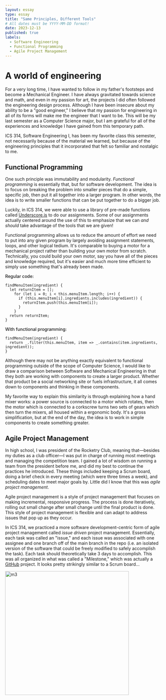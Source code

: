 ```yaml
---
layout: essay
type: essay
title: "Same Principles, Different Tools"
# All dates must be YYYY-MM-DD format!
date: 2023-12-13
published: true
labels:
  - Software Engineering
  - Functional Programming
  - Agile Project Management
---
```


<meta name="viewport" content="width=device-width, initial-scale=1">
<link href="https://cdn.jsdelivr.net/npm/bootstrap@5.2.0/dist/css/bootstrap.min.css" rel="stylesheet">
<script src="https://cdn.jsdelivr.net/npm/bootstrap@5.2.0/dist/js/bootstrap.bundle.min.js"></script>

<body>
<div class="container">
<h1>A world of engineering</h1>
<p>For a very long time, I have wanted to follow in my father's footsteps and become a Mechanical Engineer. I have always gravitated towards science and math, and even in my passion for art, the projects I did often followed the engineering design process. Although I have been insecure about my ability to be a "good engineer," I believe that my passion for engineering in all of its forms will make me the engineer that I want to be. This will be my last semester as a Computer Science major, but I am grateful for all of the experiences and knowledge I have gained from this temporary path.</p>
<p>
ICS 314, Software Engineering I, has been my favorite class this semester, not necessarily because of the material we learned, but because of the engineering principles that it incorporated that felt so familiar and nostalgic to me. 
</p>
<h2>Functional Programming</h2>
<p>
One such principle was immutability and modularity. <em>Functional programming</em> is essentially that, but for software development. The idea is to focus on breaking the problem into smaller pieces that do a simple, specific job, then put it all together into a larger program. In other words, the idea is to write smaller functions that can be put together to do a bigger job.
</p>
<div class="row d-flex align-items-center">
<div class="col-md-4">
<p>Luckily, in ICS 314, we were able to use a library of pre-made functions called <a href="https://underscorejs.org">Underscore.js</a> to do our assignments. Some of our assignments actually centered around the use of this to emphasize that we can <em>and should</em> take advantage of the tools that we are given!</p>
<p>Functional programming allows us to reduce the amount of effort we need to put into any given program by largely avoiding assignment statements, loops, and other logical tedium. It's comparable to buying a motor for a mechanical project rather than building your own motor from scratch. Technically, you could build your own motor, say you have all of the pieces and knowledge required, but it's easier and much more time efficient to simply use something that's already been made.</p>
</div>
<div class="col-md-8">
<p style="font-weight: 500">Regular code:</p>
<pre class="code-bg">
<code>findMenuItem(ingredient) {
  let returnItem = [];
    for (let i = 0; i < this.menuItem.length; i++) {
      if (this.menuItem[i].ingredients.includes(ingredient)) {
      	returnItem.push(this.menuItem[i]);
      }
    }
  return returnItem;
}</code>
</pre>
<p style="font-weight: 500">With functional programming:</p>
<pre>
<code>findMenuItem(ingredient) {
  return _.filter(this.menuItem, item => _.contains(item.ingredients, ingredient));
}</code></pre>
</div>
<p>Although there may not be anything exactly equivalent to functional programming outside of the scope of Computer Science, I would like to draw a comparison between Software and Mechanical Engineering in that they both are working with components to create a larger product. Whether that product be a social networking site or fuels infrastructure, it all comes down to components and thinking in these components.</p>
<p>My favorite way to explain this similarity is through explaining how a hand mixer works: a power source is connected to a motor which rotates, then the motor which is connected to a corkscrew turns two sets of gears which then turn the mixers, all housed within a ergonomic body. It's a gross simplification, but at the end of the day, the idea is to work in simple components to create something greater.</p>
</div>
<h2>Agile Project Management</h2>
<p>In high school, I was president of the Rocketry Club, meaning that—besides my duties as a club officer—I was put in charge of running most meetings and managing the competition team. I gained a lot of wisdom on running a team from the president before me, and did my best to continue the practices he introduced. These things included keeping a Scrum board, doing a brief check in every meeting (which were three times a week), and scheduling dates to meet major goals by. Little did I know that this was <em>agile project management</em>.</p>
<p>Agile project management is a style of project management that focuses on making incremental, responsive progress. The process is done iteratively, rolling out small change after small change until the final product is done. This style of project management is flexible and can adapt to address issues that pop up as they occur.</p>
<div class="row d-flex align-items-center">
<div class="col-md-8">
<p>In ICS 314, we practiced a more software development-centric form of agile project management called <em>issue driven</em> project management. Essentially, each task was called an "issue," and each issue was associated with one assignee and one branch off of the main branch in the repo (i.e. an isolated version of the software that could be freely modified to safely accomplish the task). Each task should theoretically take 3 days to accomplish. This was all organized in what was called a "Milestone," which was actually a <a href="https://github.com">GitHub</a> project. It looks pretty strikingly similar to a Scrum board...</p>
</div>
<div class="col-md-4">
<img src="" alt="m3" width="400px" class="img-thumbnail" />
</div>
</div>
</div>
</body>